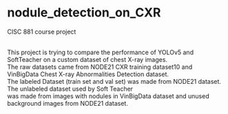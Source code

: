 # nodule_detection_on_CXR
CISC 881 course project

<br>This project is trying to compare the performance of YOLOv5 and SoftTeacher on a custom dataset of chest X-ray images.
<br>The raw datasets came from  NODE21 CXR training dataset10 and VinBigData Chest X-ray Abnormalities Detection dataset.
<br>The labeled Dataset (train set and val set) was made from NODE21 dataset. The unlabeled dataset used by Soft Teacher 
<br>was made from images with nodules in VinBigData dataset and unused background images from NODE21 dataset.
